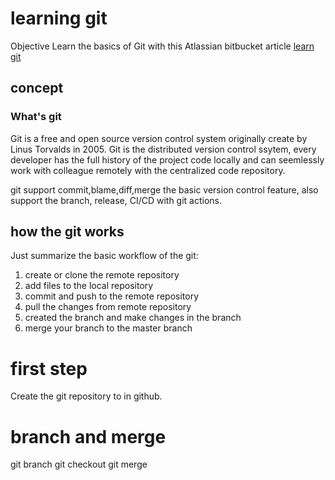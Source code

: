 # learning git
Objective
Learn the basics of Git with this Atlassian bitbucket article
[learn git](https://www.atlassian.com/git/tutorials/learn-git-with-bitbucket-cloud)
## concept
### What's git
Git is a free and open source version control system originally create by Linus Torvalds in 2005. Git is the distributed version control ssytem, every developer has the full history of the project code locally and can seemlessly work with colleague remotely with the centralized code repository.

git support commit,blame,diff,merge the basic version control feature, also support the branch, release, CI/CD with git actions.

## how the git works

Just summarize the basic workflow of the git:
1. create or clone the remote repository
2. add files to the local repository
3. commit and push to the remote repository
4. pull the changes from remote repository
5. created the branch and make changes in the branch
6. merge your branch to the master branch


# first step
Create the git repository to in github.
# branch and merge
git branch
git checkout
git merge




